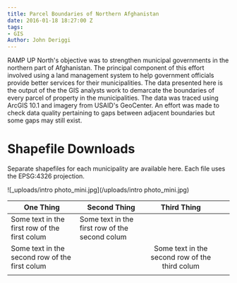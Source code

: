 ```yaml
---
title: Parcel Boundaries of Northern Afghanistan
date: 2016-01-18 18:27:00 Z
tags:
- GIS
Author: John Deriggi
---
```


RAMP UP North's objective was to strengthen municipal governments in the northern part of Afghanistan. The principal component of this effort involved using a land management system to help government officials provide better services for their municipalities. The data presented here is the output of the the GIS analysts work to demarcate the boundaries of every parcel of property in the municipalities.  The data was traced using ArcGIS 10.1 and imagery from USAID's GeoCenter. An effort was made to check data quality pertaining to gaps between adjacent boundaries but some gaps may still exist.
# Shapefile Downloads
Separate shapefiles for each municipality are available here. Each file uses the EPSG:4326 projection.

![_uploads/intro photo_mini.jpg](/uploads/intro photo_mini.jpg)


| One Thing                                      | Second Thing                                   |                   Third Thing                  |   |   |
|------------------------------------------------|------------------------------------------------|:----------------------------------------------:|---|---|
| Some text in the first row of the first colum  | Some text in the first row of the second colum |                                                |   |   |
| Some text in the second row of the first colum |                                                | Some text in the second row of the third colum |   |   |
|                                                |                                                |                                                |   |   |